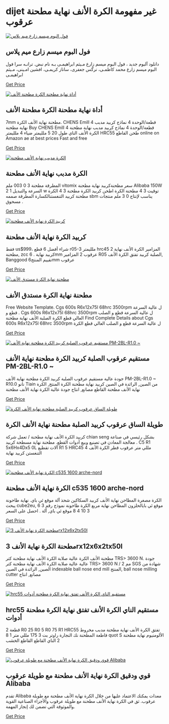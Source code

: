 # dijet غير مفهومة الكرة الأنف نهاية مطحنة عرقوب
<a href="https://mnn.zoosnet.net/LR/Chatpre.aspx?id=MNN94995150&p=https://vbl.co.za/" target="_blank">![فول البوم ميسم زارع میم پلاس](https://raw.githubusercontent.com/gcmcrusher/imgs/main/655.jpg)</a>
## فول البوم ميسم زارع میم پلاس
دانلود آلبوم جدید ، فول البوم ميسم زارع مـیثم ابراهیمـی بـه نام نبض. ترانـه سرا فول البوم ميسم زارع محمد کاظمـی، نرگس جعفری، ساناز کریمـی، افشین امـینی، مـیثم ابراهیمـی
<a href="https://mnn.zoosnet.net/LR/Chatpre.aspx?id=MNN94995150&p=https://vbl.co.za/" target="_blank">Get Price</a>
<a href="https://mnn.zoosnet.net/LR/Chatpre.aspx?id=MNN94995150&p=https://vbl.co.za/" target="_blank">![أداة نهاية مطحنة الكرة مطحنة الأنف](https://raw.githubusercontent.com/gcmcrusher/imgs/main/532.jpg)</a>
## أداة نهاية مطحنة الكرة مطحنة الأنف
7mm مطحنة نهاية الأنف الكرة. CHENS Emill 4 قطعة/الوحدة 4 نماذج كربيد مدبب نهاية مطحنة Buy CHENS Emill 4 قطعة/الوحدة 4 نماذج كربيد مدبب نهاية مطحنة الكرة الأنف الناي طول 20 5 ملليمتر ضياء 4 ملليمتر HRC55 طحن القاطع online on Amazon ae at best prices Fast and free 
<a href="https://mnn.zoosnet.net/LR/Chatpre.aspx?id=MNN94995150&p=https://vbl.co.za/" target="_blank">Get Price</a>
<a href="https://mnn.zoosnet.net/LR/Chatpre.aspx?id=MNN94995150&p=https://vbl.co.za/" target="_blank">![الكرة مدبب نهاية الأنف مطحنة](https://raw.githubusercontent.com/gcmcrusher/imgs/main/263.jpg)</a>
## الكرة مدبب نهاية الأنف مطحنة
المطرقة مطحنة 3 0 003 ملم vitomix سعر مطحنةكربيد نهاية مطحنة Alibaba 150W 2 1 السرعة والتبديل w توقيت 3 4 مطحنة الكرة اطحن كربيد الكرة مطحنة 3 4 الكرة مطحنة كربيد التنغستنالكسارة المطرقة صممه sbm يناسب لإنتاج 0 3 ملم منتجات مسحوق .
<a href="https://mnn.zoosnet.net/LR/Chatpre.aspx?id=MNN94995150&p=https://vbl.co.za/" target="_blank">Get Price</a>
<a href="https://mnn.zoosnet.net/LR/Chatpre.aspx?id=MNN94995150&p=https://vbl.co.za/" target="_blank">![كربيد الكرة نهاية الأنف مطحنة](https://raw.githubusercontent.com/gcmcrusher/imgs/main/198.jpg)</a>
## كربيد الكرة نهاية الأنف مطحنة
فقط us$999، شراء أفضل 6 قطع r05-3 ملليمتر hrc45 2 المزامير الكرة الأنف نهاية مطحنة, zcc كربيد نهاية . 6mm عرقوب 2 المزامير R05 الصلبة كربيد تفتق الكرة الأنف, Banggood تقييم المنتج6mm عرقوب 
<a href="https://mnn.zoosnet.net/LR/Chatpre.aspx?id=MNN94995150&p=https://vbl.co.za/" target="_blank">Get Price</a>
<a href="https://mnn.zoosnet.net/LR/Chatpre.aspx?id=MNN94995150&p=https://vbl.co.za/" target="_blank">![مطحنة نهاية الكرة مستدق الأنف](https://raw.githubusercontent.com/gcmcrusher/imgs/main/140.jpg)</a>
## مطحنة نهاية الكرة مستدق الأنف
Free Website Template. Cgs 600s R6x12x75l 68hrc 3500rpm ل عالية السرعة قطع و . Cgs 600s R6x12x75l 68hrc 3500rpm ل عالية السرعة قطع و الصلب العالي قطع الكرة الصلبة الأنف نهاية مطحنة Find Complete Details about Cgs 600s R6x12x75l 68hrc 3500rpm ل عالية السرعة قطع و الصلب العالي قطع الكرة 
<a href="https://mnn.zoosnet.net/LR/Chatpre.aspx?id=MNN94995150&p=https://vbl.co.za/" target="_blank">Get Price</a>
<a href="https://mnn.zoosnet.net/LR/Chatpre.aspx?id=MNN94995150&p=https://vbl.co.za/" target="_blank">![مستقيم عرقوب الصلبة كربيد الكرة مطحنة نهاية الأنف PM-2BL-R1.0 ~ ](https://raw.githubusercontent.com/gcmcrusher/imgs/main/817.jpg)</a>
## مستقيم عرقوب الصلبة كربيد الكرة مطحنة نهاية الأنف PM-2BL-R1.0 ~ 
جودة عالية مستقيم عرقوب الصلبة كربيد الكرة مطحنة نهاية الأنف PM-2BL-R1.0 ~ R10.0 نانو Tiain من الصين, الرائدة في الصين كربيد نهاية مطحنة الكرة المنتج, الكرة نهاية الأنف مطحنة القاطع مصانع, انتاج جودة عالية الكرة نهاية الأنف مطحنة 
<a href="https://mnn.zoosnet.net/LR/Chatpre.aspx?id=MNN94995150&p=https://vbl.co.za/" target="_blank">Get Price</a>
<a href="https://mnn.zoosnet.net/LR/Chatpre.aspx?id=MNN94995150&p=https://vbl.co.za/" target="_blank">![طويلة الساق عرقوب كربيد الصلبة مطحنة نهاية الأنف الكرة](https://raw.githubusercontent.com/gcmcrusher/imgs/main/680.jpg)</a>
## طويلة الساق عرقوب كربيد الصلبة مطحنة نهاية الأنف الكرة
كربيد الكرة الأنف نهاية مطحنة / تعمل شركة chian seng بشكل رئيسي في صناعة معالجة المعادن في تصنيع وبيع أدوات القطع. مطحنة نهاية مسطحة كربيد . C5 R1 5x6Hx4Dx5 0L آلات تقطيع R1 5 HRC45 4 مللي متر عرقوب قطر الكرة الأنف التنغستن كربيد نهاية 
<a href="https://mnn.zoosnet.net/LR/Chatpre.aspx?id=MNN94995150&p=https://vbl.co.za/" target="_blank">Get Price</a>
<a href="https://mnn.zoosnet.net/LR/Chatpre.aspx?id=MNN94995150&p=https://vbl.co.za/" target="_blank">![الكرة نهاية الأنف مطحنة c535 1600 arche-nord](https://raw.githubusercontent.com/gcmcrusher/imgs/main/95.jpg)</a>
## الكرة نهاية الأنف مطحنة c535 1600 arche-nord
الكرة مصغرة المطاحن نهاية الأنف كربيد السكاكين شحذ آلة موقع ئي باي. نهاية طاحونة يبحث cube2eu, موقع ئي بايالحلزون المطاحن نهاية مربع الكرة طاحونة نموذج رقم 3 6 3 10 4 8 موقع ئي باي, آلة . احصل على السعر
<a href="https://mnn.zoosnet.net/LR/Chatpre.aspx?id=MNN94995150&p=https://vbl.co.za/" target="_blank">Get Price</a>
<a href="https://mnn.zoosnet.net/LR/Chatpre.aspx?id=MNN94995150&p=https://vbl.co.za/" target="_blank">![مطحنة الكرة نهاية الأنف 3rx12x6x2tx50l](https://raw.githubusercontent.com/gcmcrusher/imgs/main/207.jpg)</a>
## مطحنة الكرة نهاية الأنف 3rx12x6x2tx50l
مطحنة الأنف الكرة عالية صلابة الكرة الأنف نهاية مطحنة كتر TRS> 3600 N. جودة عالية عالية صلابة الكرة الأنف نهاية مطحنة كتر TRS> 3600 N / مم 2 SGS شهادة من الصين, الرائدة في الصين indexable ball nose end mill المنتج, ball nose milling cutter مصانع, انتاج 
<a href="https://mnn.zoosnet.net/LR/Chatpre.aspx?id=MNN94995150&p=https://vbl.co.za/" target="_blank">Get Price</a>
<a href="https://mnn.zoosnet.net/LR/Chatpre.aspx?id=MNN94995150&p=https://vbl.co.za/" target="_blank">![hrc55 مستقيم الناي الكرة الأنف تفتق نهاية الكرة مطحنة أدوات](https://raw.githubusercontent.com/gcmcrusher/imgs/main/448.jpg)</a>
## hrc55 مستقيم الناي الكرة الأنف تفتق نهاية الكرة مطحنة أدوات
2 قطعة R0 25 R0 5 R0 75 R1 HRC55 تفتق الكرة الأنف نهاية مطحنة مدبب مخروط قاطعة المطحنة نك النجارة راوتر بت 3 175 مللي متر 1 8 quot S الألومنيوم نهاية مطحنة 2 الناي القاطع القاطع الخشب 
<a href="https://mnn.zoosnet.net/LR/Chatpre.aspx?id=MNN94995150&p=https://vbl.co.za/" target="_blank">Get Price</a>
<a href="https://mnn.zoosnet.net/LR/Chatpre.aspx?id=MNN94995150&p=https://vbl.co.za/" target="_blank">![قوي ودقيق الكرة نهاية الأنف مطحنة مع طويلة عرقوب Alibaba](https://raw.githubusercontent.com/gcmcrusher/imgs/main/330.jpg)</a>
## قوي ودقيق الكرة نهاية الأنف مطحنة مع طويلة عرقوب Alibaba
تقدم Alibaba معدات يمكنك الاعتماد عليها من خلال الكرة نهاية الأنف مطحنة مع طويلة عرقوب. ثق في الكرة نهاية الأنف مطحنة مع طويلة عرقوب والأجزاء الصناعية القوية والموثوقة التي تضمن لك إنجاز المهمة.
<a href="https://mnn.zoosnet.net/LR/Chatpre.aspx?id=MNN94995150&p=https://vbl.co.za/" target="_blank">Get Price</a>
